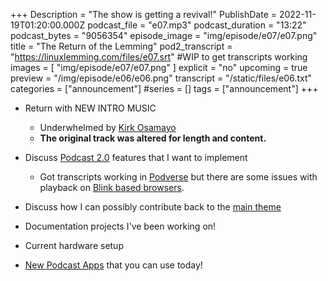 +++
Description = "The show is getting a revival!"
PublishDate = 2022-11-19T01:20:00.000Z
podcast_file = "e07.mp3"
podcast_duration = "13:22"
podcast_bytes = "9056354"
episode_image = "img/episode/e07/e07.png"
title = "The Return of the Lemming"
pod2_transcript = "https://linuxlemming.com/files/e07.srt" #WIP to get transcripts working
images = [ "img/episode/e07/e07.png" ]
explicit = "no"
upcoming = true
preview = "/img/episode/e06/e06.png"
transcript = "/static/files/e06.txt"
categories = ["announcement"]
#series = []
tags = ["announcement"]
+++
* Return with NEW INTRO MUSIC
    * Underwhelmed by [Kirk Osamayo](https://freemusicarchive.org/music/kirk-osamayo/purple-season-3/underwhelmed/)
    * **The original track was altered for length and content.**
* Discuss [Podcast 2.0](https://github.com/Podcastindex-org/podcast-namespace) features that I want to implement
    * Got transcripts working in [Podverse](https://podverse.fm/podcast/k9uvCAPrQ3) but there are some issues with playback on [Blink based browsers](https://gitlab.com/rastacalavera/linuxlemming/-/issues/3).
* Discuss how I can possibly contribute back to the [main theme](https://github.com/mattstratton/castanet/issues/391)
* Documentation projects I've been working on!
* Current hardware setup 

* [New Podcast Apps](https://podcastindex.org/apps?appTypes=app&elements=Value) that you can use today!